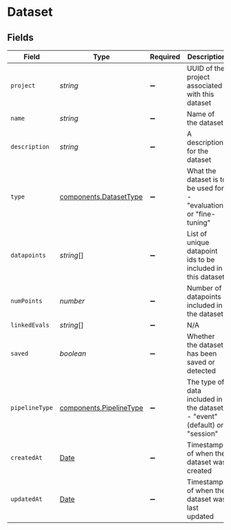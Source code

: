 # Dataset


## Fields

| Field                                                                                         | Type                                                                                          | Required                                                                                      | Description                                                                                   |
| --------------------------------------------------------------------------------------------- | --------------------------------------------------------------------------------------------- | --------------------------------------------------------------------------------------------- | --------------------------------------------------------------------------------------------- |
| `project`                                                                                     | *string*                                                                                      | :heavy_minus_sign:                                                                            | UUID of the project associated with this dataset                                              |
| `name`                                                                                        | *string*                                                                                      | :heavy_minus_sign:                                                                            | Name of the dataset                                                                           |
| `description`                                                                                 | *string*                                                                                      | :heavy_minus_sign:                                                                            | A description for the dataset                                                                 |
| `type`                                                                                        | [components.DatasetType](../../models/components/datasettype.md)                              | :heavy_minus_sign:                                                                            | What the dataset is to be used for - "evaluation" or "fine-tuning"                            |
| `datapoints`                                                                                  | *string*[]                                                                                    | :heavy_minus_sign:                                                                            | List of unique datapoint ids to be included in this dataset                                   |
| `numPoints`                                                                                   | *number*                                                                                      | :heavy_minus_sign:                                                                            | Number of datapoints included in the dataset                                                  |
| `linkedEvals`                                                                                 | *string*[]                                                                                    | :heavy_minus_sign:                                                                            | N/A                                                                                           |
| `saved`                                                                                       | *boolean*                                                                                     | :heavy_minus_sign:                                                                            | Whether the dataset has been saved or detected                                                |
| `pipelineType`                                                                                | [components.PipelineType](../../models/components/pipelinetype.md)                            | :heavy_minus_sign:                                                                            | The type of data included in the dataset - "event" (default) or "session"                     |
| `createdAt`                                                                                   | [Date](https://developer.mozilla.org/en-US/docs/Web/JavaScript/Reference/Global_Objects/Date) | :heavy_minus_sign:                                                                            | Timestamp of when the dataset was created                                                     |
| `updatedAt`                                                                                   | [Date](https://developer.mozilla.org/en-US/docs/Web/JavaScript/Reference/Global_Objects/Date) | :heavy_minus_sign:                                                                            | Timestamp of when the dataset was last updated                                                |